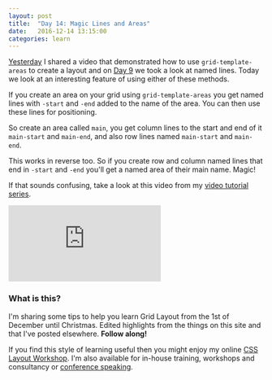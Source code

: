 ```yaml
---
layout: post
title:  "Day 14: Magic Lines and Areas"
date:   2016-12-14 13:15:00
categories: learn
---
```


[Yesterday](/learn/2016/12/13/learning-grid-day13/) I shared a video that demonstrated how to use `grid-template-areas` to create a layout and on [Day 9](/learn/2016/12/09/learning-grid-day9/) we took a look at named lines. Today we look at an interesting feature of using either of these methods.

If you create an area on your grid using `grid-template-areas` you get named lines with `-start` and `-end` added to the name of the area. You can then use these lines for positioning.

So create an area called `main`, you get column lines to the start and end of it `main-start` and `main-end`, and also row lines named `main-start` and `main-end`.

This works in reverse too. So if you create row and column named lines that end in `-start` and `-end` you'll get a named area of their main name. Magic!

If that sounds confusing, take a look at this video from my [video tutorial series](/video).

<div class="embed-container">
<iframe src="https://www.youtube.com/embed/HnOnJ4dn6bQ?rel=0&amp;showinfo=0" frameborder="0" allowfullscreen></iframe>
</div>



### What is this?

I'm sharing some tips to help you learn Grid Layout from the 1st of December until Christmas. Edited highlights from the things on this site and that I've posted elsewhere. **Follow along!**

If you find this style of learning useful then you might enjoy my online [CSS Layout Workshop](https://thecssworkshop.com/). I'm also available for in-house training, workshops and consultancy or [conference speaking](https://rachelandrew.co.uk/speaking).
